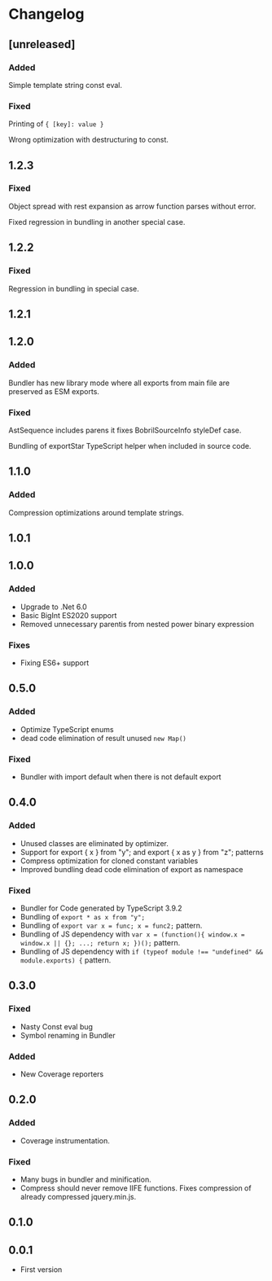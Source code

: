 # Changelog

## [unreleased]

### Added

Simple template string const eval.

### Fixed

Printing of `{ [key]: value }`

Wrong optimization with destructuring to const.

## 1.2.3

### Fixed

Object spread with rest expansion as arrow function parses without error.

Fixed regression in bundling in another special case.

## 1.2.2

### Fixed

Regression in bundling in special case.

## 1.2.1

## 1.2.0

### Added

Bundler has new library mode where all exports from main file are preserved as ESM exports.

### Fixed

AstSequence includes parens it fixes BobrilSourceInfo styleDef case.

Bundling of exportStar TypeScript helper when included in source code.

## 1.1.0

### Added

Compression optimizations around template strings.

## 1.0.1

## 1.0.0

### Added

-   Upgrade to .Net 6.0
-   Basic BigInt ES2020 support
-   Removed unnecessary parentis from nested power binary expression

### Fixes

-   Fixing ES6+ support

## 0.5.0

### Added

-   Optimize TypeScript enums
-   dead code elimination of result unused `new Map()`

### Fixed

-   Bundler with import default when there is not default export

## 0.4.0

### Added

-   Unused classes are eliminated by optimizer.
-   Support for export { x } from "y"; and export { x as y } from "z"; patterns
-   Compress optimization for cloned constant variables
-   Improved bundling dead code elimination of export as namespace

### Fixed

-   Bundler for Code generated by TypeScript 3.9.2
-   Bundling of `export * as x from "y";`
-   Bundling of `export var x = func; x = func2;` pattern.
-   Bundling of JS dependency with `var x = (function(){ window.x = window.x || {}; ...; return x; })();` pattern.
-   Bundling of JS dependency with `if (typeof module !== "undefined" && module.exports) {` pattern.

## 0.3.0

### Fixed

-   Nasty Const eval bug
-   Symbol renaming in Bundler

### Added

-   New Coverage reporters

## 0.2.0

### Added

-   Coverage instrumentation.

### Fixed

-   Many bugs in bundler and minification.
-   Compress should never remove IIFE functions. Fixes compression of already compressed jquery.min.js.

## 0.1.0

## 0.0.1

-   First version
